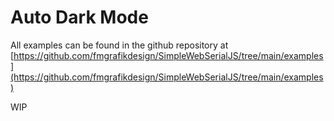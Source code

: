 # Auto Dark Mode

All examples can be found in the github repository at [https://github.com/fmgrafikdesign/SimpleWebSerialJS/tree/main/examples](https://github.com/fmgrafikdesign/SimpleWebSerialJS/tree/main/examples)

WIP


